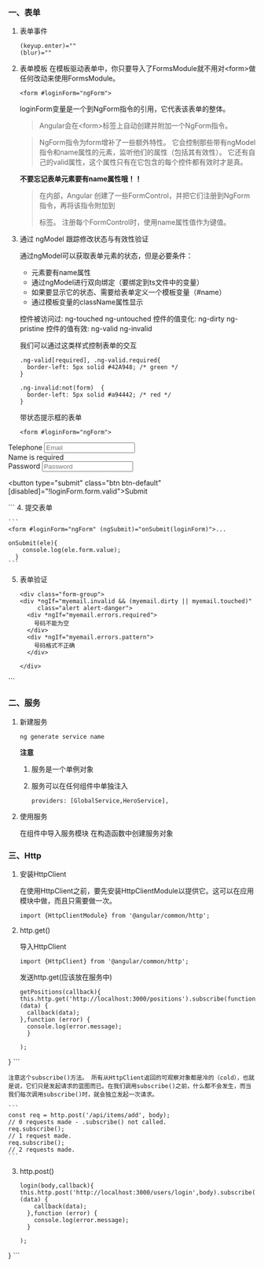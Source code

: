 ### 一、表单
1. 表单事件

    ```
    (keyup.enter)=""
    (blur)=""
    ```
2. 表单模板
    在模板驱动表单中，你只要导入了FormsModule就不用对\<form>做任何改动来使用FormsModule。
    ```
    <form #loginForm="ngForm">
    ```
    loginForm变量是一个到NgForm指令的引用，它代表该表单的整体。
    >Angular会在\<form>标签上自动创建并附加一个NgForm指令。

    >NgForm指令为form增补了一些额外特性。 它会控制那些带有ngModel指令和name属性的元素，监听他们的属性（包括其有效性）。 它还有自己的valid属性，这个属性只有在它包含的每个控件都有效时才是真。
    
    **不要忘记表单元素要有name属性哦！！**
    >在内部，Angular 创建了一些FormControl，并把它们注册到NgForm指令，再将该指令附加到<form>标签。 注册每个FormControl时，使用name属性值作为键值。
    
3. 通过 ngModel 跟踪修改状态与有效性验证

    通过ngModel可以获取表单元素的状态，但是必要条件：
    
    * 元素要有name属性
    * 通过ngModel进行双向绑定（要绑定到ts文件中的变量）
    * 如果要显示它的状态、需要给表单定义一个模板变量（#name）
    * 通过模板变量的className属性显示

    控件被访问过: ng-touched	ng-untouched
    控件的值变化: ng-dirty	ng-pristine
    控件的值有效: ng-valid	ng-invalid
    
    我们可以通过这类样式控制表单的交互
    
    ```
    .ng-valid[required], .ng-valid.required{
      border-left: 5px solid #42A948; /* green */
    }
    
    .ng-invalid:not(form)  {
      border-left: 5px solid #a94442; /* red */
    }

    ```
    
    带状态提示框的表单
    
    ```
    <form #loginForm="ngForm">
  <div class="form-group" >
    <label for="telephone">Telephone</label>
    <input type="text" class="form-control" id="telephone" name="telephone"
           [(ngModel)]="user.name" placeholder="Email" pattern="^1[34578]\d{9}$" #myemail="ngModel" required>
  </div>
  <!--这里是提示框-->
  <div class="form-group">
    <div [hidden]="myemail.valid || myemail.pristine"
         class="alert alert-danger">
      Name is required
    </div>
  </div>
  <div class="form-group">
    <label for="password">Password</label>
    <input type="password" class="form-control" id="password" name="password" [(ngModel)]="user.password" placeholder="Password" required>
  </div>


  <button type="submit" class="btn btn-default" [disabled]="!loginForm.form.valid">Submit</button>
</form>
    ```
4. 提交表单

    ```
    <form #loginForm="ngForm" (ngSubmit)="onSubmit(loginForm)">...
    
    onSubmit(ele){
        console.log(ele.form.value);
      }
    ```
5. 表单验证

    ```
    <div class="form-group">
    <div *ngIf="myemail.invalid && (myemail.dirty || myemail.touched)"
         class="alert alert-danger">
      <div *ngIf="myemail.errors.required">
        号码不能为空
      </div>
      <div *ngIf="myemail.errors.pattern">
        号码格式不正确
      </div>

    </div>
  </div>
    ```
    
### 二、服务
1. 新建服务

    ```
    ng generate service name
    ```
    **注意**
    1. 服务是一个单例对象
    2. 服务可以在任何组件中单独注入

        ```
        providers: [GlobalService,HeroService],
        ```
2. 使用服务

    在组件中导入服务模块
    在构造函数中创建服务对象
    
### 三、Http
1. 安装HttpClient

    在使用HttpClient之前，要先安装HttpClientModule以提供它。这可以在应用模块中做，而且只需要做一次。
    
    
    ```
    import {HttpClientModule} from '@angular/common/http';
    ```
    
2. http.get()

    导入HttpClient
    
    ```
    import {HttpClient} from '@angular/common/http';

    ```
    
    发送http.get(应该放在服务中)
    
    ```
    getPositions(callback){
    this.http.get('http://localhost:3000/positions').subscribe(function (data) {
      callback(data);
    },function (error) {
      console.log(error.message);
      }

    );
  }
    ```
    
    注意这个subscribe()方法。 所有从HttpClient返回的可观察对象都是冷的（cold），也就是说，它们只是发起请求的蓝图而已。在我们调用subscribe()之前，什么都不会发生，而当我们每次调用subscribe()时，就会独立发起一次请求。
    
    ```
    const req = http.post('/api/items/add', body);
    // 0 requests made - .subscribe() not called.
    req.subscribe();
    // 1 request made.
    req.subscribe();
    // 2 requests made.
    ```

3. http.post()

    ```
    login(body,callback){
    this.http.post('http://localhost:3000/users/login',body).subscribe(function (data) {
        callback(data);
      },function (error) {
        console.log(error.message);
      }

    );
  }
    ```


